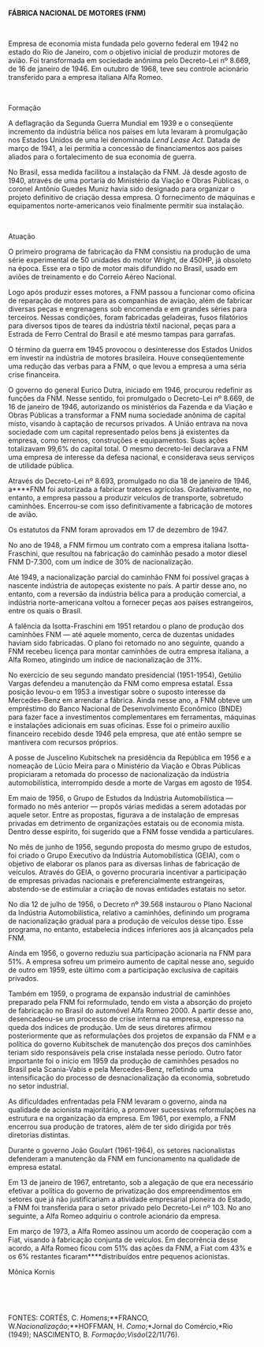 **FÁBRICA NACIONAL DE MOTORES (FNM)**

 

Empresa de economia mista fundada pelo governo federal em 1942 no estado
do Rio de Janeiro, com o objetivo inicial de produzir motores de avião.
Foi transformada em sociedade anônima pelo Decreto-Lei nº 8.669, de 16
de janeiro de 1946. Em outubro de 1968, teve seu controle acionário
transferido para a empresa italiana Alfa Romeo.

 

Formação

A deflagração da Segunda Guerra Mundial em 1939 e o conseqüente
incremento da indústria bélica nos países em luta levaram à promulgação
nos Estados Unidos de uma lei denominada *Lend Lease Act*. Datada de
março de 1941, a lei permitia a concessão de financiamentos aos países
aliados para o fortalecimento de sua economia de guerra.

No Brasil, essa medida facilitou a instalação da FNM. Já desde agosto de
1940, através de uma portaria do Ministério da Viação e Obras Públicas,
o coronel Antônio Guedes Muniz havia sido designado para organizar o
projeto definitivo de criação dessa empresa. O fornecimento de máquinas
e equipamentos norte-americanos veio finalmente permitir sua instalação.

 

Atuação

O primeiro programa de fabricação da FNM consistiu na produção de uma
série experimental de 50 unidades do motor Wright, de 450HP, já obsoleto
na época. Esse era o tipo de motor mais difundido no Brasil, usado em
aviões de treinamento e do Correio Aéreo Nacional.

Logo após produzir esses motores, a FNM passou a funcionar como oficina
de reparação de motores para as companhias de aviação, além de fabricar
diversas peças e engrenagens sob encomenda e em grandes séries para
terceiros. Nessas condições, foram fabricadas geladeiras, fusos
filatórios para diversos tipos de teares da indústria têxtil nacional,
peças para a Estrada de Ferro Central do Brasil e até mesmo tampas para
garrafas.

O término da guerra em 1945 provocou o desinteresse dos Estados Unidos
em investir na indústria de motores brasileira. Houve conseqüentemente
uma redução das verbas para a FNM, o que levou a empresa a uma séria
crise financeira.

O governo do general Eurico Dutra, iniciado em 1946, procurou redefinir
as funções da FNM. Nesse sentido, foi promulgado o Decreto-Lei nº 8.669,
de 16 de janeiro de 1946, autorizando os ministérios da Fazenda e da
Viação e Obras Públicas a transformar a FNM numa sociedade anônima de
capital misto, visando à captação de recursos privados. A União entrava
na nova sociedade com um capital representado pelos bens já existentes
da empresa, como terrenos, construções e equipamentos. Suas ações
totalizavam 99,6% do capital total. O mesmo decreto-lei declarava a FNM
uma empresa de interesse da defesa nacional, e considerava seus serviços
de utilidade pública.

Através do Decreto-Lei nº 8.693, promulgado no dia 18 de janeiro de
1946, a****FNM foi autorizada a fabricar tratores agrícolas.
Gradativamente, no entanto, a empresa passou a produzir veículos de
transporte, sobretudo caminhões. Encerrou-se com isso definitivamente a
fabricação de motores de avião.

Os estatutos da FNM foram aprovados em 17 de dezembro de 1947.

No ano de 1948, a FNM firmou um contrato com a empresa italiana
Isotta-Fraschini, que resultou na fabricação do caminhão pesado a motor
diesel FNM D-7.300, com um índice de 30% de nacionalização.

Até 1949, a nacionalização parcial do caminhão FNM foi possível graças à
nascente indústria de autopeças existente no país. A partir desse ano,
no entanto, com a reversão da indústria bélica para a produção
comercial, a indústria norte-americana voltou a fornecer peças aos
países estrangeiros, entre os quais o Brasil.

A falência da Isotta-Fraschini em 1951 retardou o plano de produção dos
caminhões FNM — até aquele momento, cerca de duzentas unidades haviam
sido fabricadas. O plano foi retomado no ano seguinte, quando a FNM
recebeu licença para montar caminhões de outra empresa italiana, a Alfa
Romeo, atingindo um índice de nacionalização de 31%.

No exercício de seu segundo mandato presidencial (1951-1954), Getúlio
Vargas defendeu a manutenção da FNM como empresa estatal. Essa posição
levou-o em 1953 a investigar sobre o suposto interesse da Mercedes-Benz
em arrendar a fábrica. Ainda nesse ano, a FNM obteve um empréstimo do
Banco Nacional de Desenvolvimento Econômico (BNDE) para fazer face a
investimentos complementares em ferramentas, máquinas e instalações
adicionais em suas oficinas. Esse foi o primeiro auxílio financeiro
recebido desde 1946 pela empresa, que até então sempre se mantivera com
recursos próprios.

A posse de Juscelino Kubitschek na presidência da República em 1956 e a
nomeação de Lúcio Meira para o Ministério da Viação e Obras Públicas
propiciaram a retomada do processo de nacionalização da indústria
automobilística, interrompido desde a morte de Vargas em agosto de 1954.

Em maio de 1956, o Grupo de Estudos da Indústria Automobilística —
formado no mês anterior — propôs várias medidas a serem adotadas por
aquele setor. Entre as propostas, figurava a de instalação de empresas
privadas em detrimento de organizações estatais ou de economia mista.
Dentro desse espírito, foi sugerido que a FNM fosse vendida a
particulares.

No mês de junho de 1956, segundo proposta do mesmo grupo de estudos, foi
criado o Grupo Executivo da Indústria Automobilística (GEIA), com o
objetivo de elaborar os planos para as diversas linhas de fabricação de
veículos. Através do GEIA, o governo procuraria incentivar a
participação de empresas privadas nacionais e preferencialmente
estrangeiras, abstendo-se de estimular a criação de novas entidades
estatais no setor.

No dia 12 de julho de 1956, o Decreto nº 39.568 instaurou o Plano
Nacional da Indústria Automobilística, relativo a caminhões, definindo
um programa de nacionalização gradual para a produção de veículos desse
tipo. Esse programa, no entanto, estabelecia índices inferiores aos já
alcançados pela FNM.

Ainda em 1956, o governo reduziu sua participação acionaria na FNM para
51%. A empresa sofreu um primeiro aumento de capital nesse ano, seguido
de outro em 1959, este último com a participação exclusiva de capitais
privados.

Também em 1959, o programa de expansão industrial de caminhões preparado
pela FNM foi reformulado, tendo em vista a absorção do projeto de
fabricação no Brasil do automóvel Alfa Romeo 2000. A partir desse ano,
desencadeou-se um processo de crise interna na empresa, expresso na
queda dos índices de produção. Um de seus diretores afirmou
posteriormente que as reformulações dos projetos de expansão da FNM e a
política do governo Kubitschek de manutenção dos preços dos caminhões
teriam sido responsáveis pela crise instalada nesse período. Outro fator
importante foi o início em 1959 da produção de caminhões pesados no
Brasil pela Scania-Vabis e pela Mercedes-Benz, refletindo uma
intensificação do processo de desnacionalização da economia, sobretudo
no setor industrial.

As dificuldades enfrentadas pela FNM levaram o governo, ainda na
qualidade de acionista majoritário, a promover sucessivas reformulações
na estrutura e na organização da empresa. Em 1961, por exemplo, a FNM
encerrou sua produção de tratores, além de ter sido dirigida por três
diretorias distintas.

Durante o governo João Goulart (1961-1964), os setores nacionalistas
defenderam a manutenção da FNM em funcionamento na qualidade de empresa
estatal.

Em 13 de janeiro de 1967, entretanto, sob a alegação de que era
necessário efetivar a política do governo de privatização dos
empreendimentos em setores que já não justificariam a atividade
empresarial pioneira do Estado, a FNM foi transferida para o setor
privado pelo Decreto-Lei nº 103. No ano seguinte, a Alfa Romeo adquiriu
o controle acionário da empresa.

Em março de 1973, a Alfa Romeo assinou um acordo de cooperação com a
Fiat, visando à fabricação conjunta de veículos. Em decorrência desse
acordo, a Alfa Romeo ficou com 51% das ações da FNM, a Fiat com 43% e os
6% restantes ficaram****distribuídos entre pequenos acionistas.

Mônica Kornis

 

 

FONTES: CORTÉS, C. *Homens*;**FRANCO, W.*Nacionalização*;**HOFFMAN, H.
*Como*;*Jornal do Comércio,*Rio (1949); NASCIMENTO, B.
*Formação*;*Visão*(22/11/76).

 
